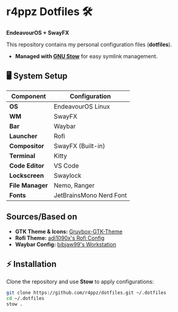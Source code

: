 # r4ppz Dotfiles 🛠️  

**EndeavourOS + SwayFX**  

This repository contains my personal configuration files (**dotfiles**).  
- **Managed with [GNU Stow](https://www.gnu.org/software/stow/)** for easy symlink management.  

## 🖥️ System Setup  
| Component        | Configuration                 |
|-----------------|-----------------------------|
| **OS**          | EndeavourOS Linux            |
| **WM**          | SwayFX                        |
| **Bar**         | Waybar                        |
| **Launcher**    | Rofi                          |
| **Compositor**  | SwayFX (Built-in)            |
| **Terminal**    | Kitty                         |
| **Code Editor** | VS Code                       |
| **Lockscreen**  | Swaylock                      |
| **File Manager**| Nemo, Ranger                  |
| **Fonts**       | JetBrainsMono Nerd Font       |

## Sources/Based on
- **GTK Theme & Icons:** [Gruvbox-GTK-Theme](https://github.com/Fausto-Korpsvart/Gruvbox-GTK-Theme.git)  
- **Rofi Theme:** [adi1090x's Rofi Config](https://github.com/adi1090x/rofi.git)  
- **Waybar Config:** [bibjaw99's Workstation](https://github.com/bibjaw99/workstation.git)  

## ⚡ Installation  
Clone the repository and use **Stow** to apply configurations:  
```sh
git clone https://github.com/r4ppz/dotfiles.git ~/.dotfiles
cd ~/.dotfiles
stow .
```
